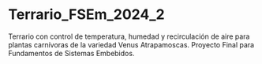 # Terrario_FSEm_2024_2
Terrario con control de temperatura, humedad y recirculación de aire para plantas carnívoras de la variedad Venus Atrapamoscas. Proyecto Final para Fundamentos de Sistemas Embebidos.
